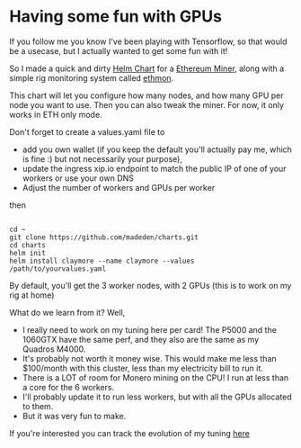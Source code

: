 # Having some fun with GPUs

If you follow me you know I've been playing with Tensorflow, so that would be a usecase, but I actually wanted to get some fun with it! 

So I made a quick and dirty [Helm Chart](https://github.com/madeden/charts/tree/master/claymore) for a [Ethereum Miner](https://bitcointalk.org/index.php?topic=1433925.0), along with a simple rig monitoring system called [ethmon](https://github.com/osnwt/ethmon). 

This chart will let you configure how many nodes, and how many GPU per node you want to use. Then you can also tweak the miner. For now, it only works in ETH only mode. 

Don't forget to create a values.yaml file to 

* add you own wallet (if you keep the default you'll actually pay me, which is fine :) but not necessarily your purpose),
* update the ingress xip.io endpoint to match the public IP of one of your workers or use your own DNS
* Adjust the number of workers and GPUs per worker

then 

<pre><code>
cd ~
git clone https://github.com/madeden/charts.git
cd charts
helm init
helm install claymore --name claymore --values /path/to/yourvalues.yaml
</code></pre>

By default, you'll get the 3 worker nodes, with 2 GPUs (this is to work on my rig at home) 

What do we learn from it? Well, 

* I really need to work on my tuning here per card! The P5000 and the 1060GTX have the same perf, and they also are the same as my Quadros M4000. 
* It's probably not worth it money wise. This would make me less than $100/month with this cluster, less than my electricity bill to run it. 
* There is a LOT of room for Monero mining on the CPU! I run at less than a core for the 6 workers. 
* I'll probably update it to run less workers, but with all the GPUs allocated to them. 
* But it was very fun to make. 

If you're interested you can track the evolution of my tuning [here](https://ethermine.org/miners/7bed6aaef7e957bd0d52edf04c8b6ed3409ab0df)




